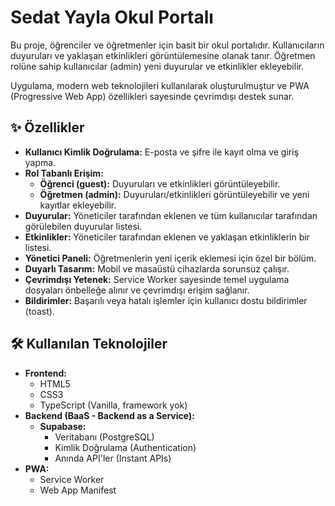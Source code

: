 # Sedat Yayla Okul Portalı

Bu proje, öğrenciler ve öğretmenler için basit bir okul portalıdır. Kullanıcıların duyuruları ve yaklaşan etkinlikleri görüntülemesine olanak tanır. Öğretmen rolüne sahip kullanıcılar (admin) yeni duyurular ve etkinlikler ekleyebilir.

Uygulama, modern web teknolojileri kullanılarak oluşturulmuştur ve PWA (Progressive Web App) özellikleri sayesinde çevrimdışı destek sunar.

## ✨ Özellikler

- **Kullanıcı Kimlik Doğrulama:** E-posta ve şifre ile kayıt olma ve giriş yapma.
- **Rol Tabanlı Erişim:**
  - **Öğrenci (guest):** Duyuruları ve etkinlikleri görüntüleyebilir.
  - **Öğretmen (admin):** Duyuruları/etkinlikleri görüntüleyebilir ve yeni kayıtlar ekleyebilir.
- **Duyurular:** Yöneticiler tarafından eklenen ve tüm kullanıcılar tarafından görülebilen duyurular listesi.
- **Etkinlikler:** Yöneticiler tarafından eklenen ve yaklaşan etkinliklerin bir listesi.
- **Yönetici Paneli:** Öğretmenlerin yeni içerik eklemesi için özel bir bölüm.
- **Duyarlı Tasarım:** Mobil ve masaüstü cihazlarda sorunsuz çalışır.
- **Çevrimdışı Yetenek:** Service Worker sayesinde temel uygulama dosyaları önbelleğe alınır ve çevrimdışı erişim sağlanır.
- **Bildirimler:** Başarılı veya hatalı işlemler için kullanıcı dostu bildirimler (toast).

## 🛠️ Kullanılan Teknolojiler

- **Frontend:**
  - HTML5
  - CSS3
  - TypeScript (Vanilla, framework yok)
- **Backend (BaaS - Backend as a Service):**
  - **Supabase:**
    - Veritabanı (PostgreSQL)
    - Kimlik Doğrulama (Authentication)
    - Anında API'ler (Instant APIs)
- **PWA:**
  - Service Worker
  - Web App Manifest
